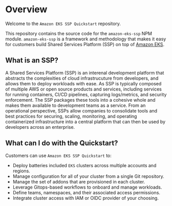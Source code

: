 # Overview

Welcome to the `Amazon EKS SSP Quickstart` repository.

This repository contains the source code for the `amazon-eks-ssp` NPM module. `amazon-eks-ssp` is a framework and methodology that makes it easy for customers build Shared Services Platform (SSP) on top of [Amazon EKS](https://aws.amazon.com/eks/).

## What is an SSP?

A Shared Services Platform (SSP) is an interenal development platform that abstracts the complexities of cloud infrastrucuture from developers, and allows them to deploy workloads with ease. As SSP is typically composed of multiple AWS or open source products and services, including services for running containers, CI/CD pipelines, capturing logs/metrics, and security enforcement. The SSP packages these tools into a cohesive whole and makes them available to development teams as a service. From an operational perspective, SSPs allow companies to consolidate tools and best practices for securing, scaling, monitoring, and operating containerized infrastructure into a central platform that can then be used by developers across an enterprise.

## What can I do with the Quickstart?

Customers can use `Amazon EKS SSP Quickstart` to:

* Deploy batteries included `EKS` clusters across multiple accounts and regions. 
* Manage configuration for all of your cluster from a single Git repository.
* Manage the set of addons that are provisioned in each cluster. 
* Leverage Gitops-based workflows to onboard and manage workloads. 
* Define teams, namespaces, and their associated access permissions.
* Integrate cluster access with IAM or OIDC provider of your choosing.